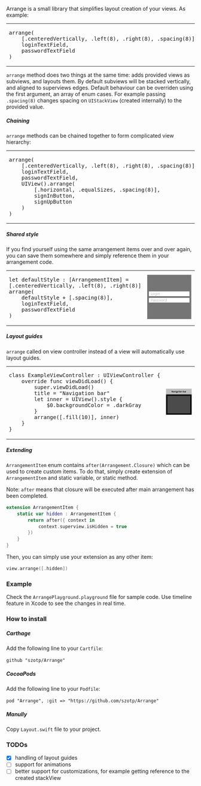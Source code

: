 Arrange is a small library that simplifies layout creation of your views. As example:

<table width="100%"><tr>
<td><pre lang="swift">
arrange(
    [.centeredVertically, .left(8), .right(8), .spacing(8)],
    loginTextField,
    passwordTextField
)
</pre></td>
<td width="200px"><img src="Images/login2.png"/></td>
</tr></table>


`arrange` method does two things at the same time: adds provided views as subviews, and layouts them. By default subviews will be stacked vertically, and aligned to superviews edges. Default behaviour can be overriden using the first argument, an array of enum cases. For example passing `.spacing(8)` changes spacing on `UIStackView` (created internally) to the provided value. 


##### Chaining

`arrange` methods can be chained together to form complicated view hierarchy:

<table width="100%"><tr>
<td><pre lang="swift">
arrange(
    [.centeredVertically, .left(8), .right(8), .spacing(8)],
    loginTextField,
    passwordTextField,
    UIView().arrange(
        [.horizontal, .equalSizes, .spacing(8)],
        signInButton,
        signUpButton
    )
)
</pre></td>
<td width="200px"><img src="Images/login1.png"/></td>
</tr></table>

##### Shared style

If you find yourself using the same arrangement items over and over again, you can save them somewhere and simply reference them in your arrangement code.

<table width="100%"><tr>
<td><pre lang="swift">
let defaultStyle : [ArrangementItem] = 
[.centeredVertically, .left(8), .right(8)]
arrange(
    defaultStyle + [.spacing(8)],
    loginTextField,
    passwordTextField
)
</pre></td>
<td width="200px"><img src="Images/login2.png"/></td>
</tr></table>

##### Layout guides

`arrange` called on view controller instead of a view will automatically use layout guides.

<table width="100%"><tr>
<td><pre lang="swift">
class ExampleViewController : UIViewController {
    override func viewDidLoad() {
        super.viewDidLoad()
        title = "Navigation bar"
        let inner = UIView().style {
            $0.backgroundColor = .darkGray
        }
        arrange([.fill(10)], inner)
    }
}
</pre></td>
<td width="200px"><img src="Images/layoutGuides.png"/></td>
</tr></table>

##### Extending
`ArrangementItem` enum contains `after(Arrangement.Closure)` which can be used to create custom items. To do that, simply create extension of `ArrangementItem` and static variable, or static method.

Note: `after` means that closure will be executed after main arrangement has been completed.

```swift
extension ArrangementItem {
	static var hidden : ArrangementItem {
		return after({ context in
			context.superview.isHidden = true
		})
	}
}
```
Then, you can simply use your extension as any other item:

```swift
view.arrange([.hidden])
```

### Example

Check the `ArrangePlayground.playground` file for sample code. Use timeline feature in Xcode to see the changes in real time.

### How to install

##### Carthage
Add the following line to your `Cartfile`:

`github "szotp/Arrange"`

##### CocoaPods
Add the following line to your `Podfile`:

`pod "Arrange", :git => "https://github.com/szotp/Arrange"`

##### Manully

Copy `Layout.swift` file to your project.

### TODOs

- [x] handling of layout guides
- [ ] support for animations
- [ ] better support for customizations, for example getting reference to the created stackView
